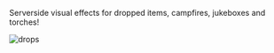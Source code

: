 Serverside visual effects for dropped items, campfires, jukeboxes and torches!

![drops](https://cdn.modrinth.com/data/nRbtqf92/images/9867b327a4b1cc8a9d708e47eb394f159674420c.gif)